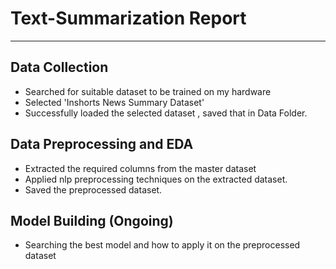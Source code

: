 # **Text-Summarization Report**

---

## Data Collection 
- Searched for suitable dataset to be trained on my hardware
- Selected 'Inshorts News Summary Dataset'
- Successfully loaded the selected dataset , saved that in Data Folder.

## Data Preprocessing and EDA 
- Extracted the required columns from the master dataset 
- Applied nlp preprocessing techniques on the extracted dataset.   
- Saved the preprocessed dataset.

## Model Building (Ongoing)
- Searching the best model and how to apply it on the preprocessed dataset
